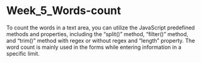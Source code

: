# Week_5_Words-count
To count the words in a text area, you can utilize the JavaScript predefined methods and properties, including the “split()” method, “filter()” method, and “trim()” method with regex or without regex and “length” property. The word count is mainly used in the forms while entering information in a specific limit.

